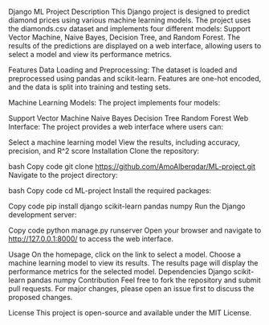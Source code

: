 Django ML Project
Description
This Django project is designed to predict diamond prices using various machine learning models. The project uses the diamonds.csv dataset and implements four different models: Support Vector Machine, Naive Bayes, Decision Tree, and Random Forest. The results of the predictions are displayed on a web interface, allowing users to select a model and view its performance metrics.

Features
Data Loading and Preprocessing: The dataset is loaded and preprocessed using pandas and scikit-learn. Features are one-hot encoded, and the data is split into training and testing sets.

Machine Learning Models: The project implements four models:

Support Vector Machine
Naive Bayes
Decision Tree
Random Forest
Web Interface: The project provides a web interface where users can:

Select a machine learning model
View the results, including accuracy, precision, and R^2 score
Installation
Clone the repository:

bash
Copy code
git clone https://github.com/AmoAlberqdar/ML-project.git
Navigate to the project directory:

bash
Copy code
cd ML-project
Install the required packages:

Copy code
pip install django scikit-learn pandas numpy
Run the Django development server:

Copy code
python manage.py runserver
Open your browser and navigate to http://127.0.0.1:8000/ to access the web interface.

Usage
On the homepage, click on the link to select a model.
Choose a machine learning model to view its results.
The results page will display the performance metrics for the selected model.
Dependencies
Django
scikit-learn
pandas
numpy
Contribution
Feel free to fork the repository and submit pull requests. For major changes, please open an issue first to discuss the proposed changes.

License
This project is open-source and available under the MIT License.
